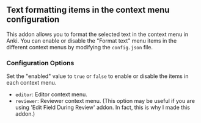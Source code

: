 ## Text formatting items in the context menu configuration

This addon allows you to format the selected text in the context menu in Anki. You can enable or disable the "Format text" menu items in the different context menus by modifying the `config.json` file.

### Configuration Options

Set the "enabled" value to `true` or `false` to enable or disable the items in each context menu.

- `editor`: Editor context menu.
- `reviewer`: Reviewer context menu. (This option may be useful if you are using 'Edit Field During Review' addon. In fact, this is why I made this addon.)
